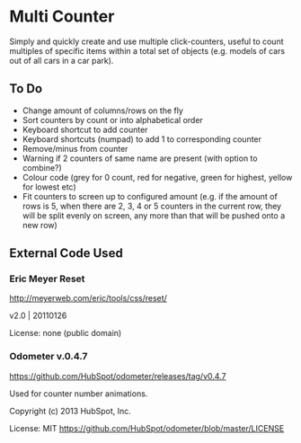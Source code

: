 # Multi Counter
Simply and quickly create and use multiple click-counters, useful to count multiples of specific items within a total set of objects (e.g. models of cars out of all cars in a car park).

## To Do
- Change amount of columns/rows on the fly
- Sort counters by count or into alphabetical order
- Keyboard shortcut to add counter
- Keyboard shortcuts (numpad) to add 1 to corresponding counter
- Remove/minus from counter
- Warning if 2 counters of same name are present (with option to combine?)
- Colour code (grey for 0 count, red for negative, green for highest, yellow for lowest etc)
- Fit counters to screen up to configured amount (e.g. if the amount of rows is 5, when there are 2, 3, 4 or 5 counters in the current row, they will be split evenly on screen, any more than that will be pushed onto a new row)

## External Code Used

### Eric Meyer Reset

http://meyerweb.com/eric/tools/css/reset/ 

v2.0 | 20110126

License: none (public domain)

### Odometer v.0.4.7

https://github.com/HubSpot/odometer/releases/tag/v0.4.7

Used for counter number animations.

Copyright (c) 2013 HubSpot, Inc.

License: MIT https://github.com/HubSpot/odometer/blob/master/LICENSE
